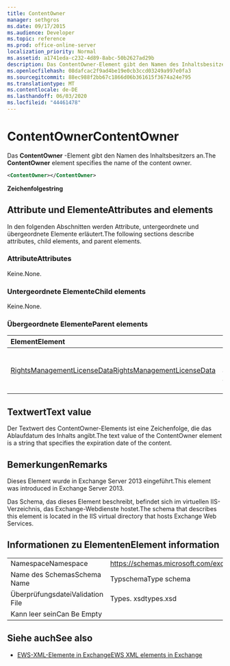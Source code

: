 ```yaml
---
title: ContentOwner
manager: sethgros
ms.date: 09/17/2015
ms.audience: Developer
ms.topic: reference
ms.prod: office-online-server
localization_priority: Normal
ms.assetid: a1741eda-c232-4d89-8abc-50b2627ad29b
description: Das ContentOwner-Element gibt den Namen des Inhaltsbesitzers an.
ms.openlocfilehash: 08dafcac2f9ad4be19e0cb3ccd03249a997e0fa3
ms.sourcegitcommit: 88ec988f2bb67c1866d06b361615f3674a24e795
ms.translationtype: MT
ms.contentlocale: de-DE
ms.lasthandoff: 06/03/2020
ms.locfileid: "44461478"
---
```

# <a name="contentowner"></a><span data-ttu-id="2880f-103">ContentOwner</span><span class="sxs-lookup"><span data-stu-id="2880f-103">ContentOwner</span></span>

<span data-ttu-id="2880f-104">Das **ContentOwner** -Element gibt den Namen des Inhaltsbesitzers an.</span><span class="sxs-lookup"><span data-stu-id="2880f-104">The **ContentOwner** element specifies the name of the content owner.</span></span> 
  
```XML
<ContentOwner></ContentOwner>
```

 <span data-ttu-id="2880f-105">**Zeichenfolge**</span><span class="sxs-lookup"><span data-stu-id="2880f-105">**string**</span></span>
## <a name="attributes-and-elements"></a><span data-ttu-id="2880f-106">Attribute und Elemente</span><span class="sxs-lookup"><span data-stu-id="2880f-106">Attributes and elements</span></span>

<span data-ttu-id="2880f-107">In den folgenden Abschnitten werden Attribute, untergeordnete und übergeordnete Elemente erläutert.</span><span class="sxs-lookup"><span data-stu-id="2880f-107">The following sections describe attributes, child elements, and parent elements.</span></span>
  
### <a name="attributes"></a><span data-ttu-id="2880f-108">Attribute</span><span class="sxs-lookup"><span data-stu-id="2880f-108">Attributes</span></span>

<span data-ttu-id="2880f-109">Keine.</span><span class="sxs-lookup"><span data-stu-id="2880f-109">None.</span></span>
  
### <a name="child-elements"></a><span data-ttu-id="2880f-110">Untergeordnete Elemente</span><span class="sxs-lookup"><span data-stu-id="2880f-110">Child elements</span></span>

<span data-ttu-id="2880f-111">Keine.</span><span class="sxs-lookup"><span data-stu-id="2880f-111">None.</span></span>
  
### <a name="parent-elements"></a><span data-ttu-id="2880f-112">Übergeordnete Elemente</span><span class="sxs-lookup"><span data-stu-id="2880f-112">Parent elements</span></span>

|<span data-ttu-id="2880f-113">**Element**</span><span class="sxs-lookup"><span data-stu-id="2880f-113">**Element**</span></span>|<span data-ttu-id="2880f-114">**Beschreibung**</span><span class="sxs-lookup"><span data-stu-id="2880f-114">**Description**</span></span>|
|:-----|:-----|
|[<span data-ttu-id="2880f-115">RightsManagementLicenseData</span><span class="sxs-lookup"><span data-stu-id="2880f-115">RightsManagementLicenseData</span></span>](rightsmanagementlicensedata.md) <br/> |<span data-ttu-id="2880f-116">Gibt Informationen zur Rechteverwaltungslizenz an.</span><span class="sxs-lookup"><span data-stu-id="2880f-116">Specifies information about the rights management license.</span></span>  <br/> |
   
## <a name="text-value"></a><span data-ttu-id="2880f-117">Textwert</span><span class="sxs-lookup"><span data-stu-id="2880f-117">Text value</span></span>

<span data-ttu-id="2880f-118">Der Textwert des ContentOwner-Elements ist eine Zeichenfolge, die das Ablaufdatum des Inhalts angibt.</span><span class="sxs-lookup"><span data-stu-id="2880f-118">The text value of the ContentOwner element is a string that specifies the expiration date of the content.</span></span>
  
## <a name="remarks"></a><span data-ttu-id="2880f-119">Bemerkungen</span><span class="sxs-lookup"><span data-stu-id="2880f-119">Remarks</span></span>

<span data-ttu-id="2880f-120">Dieses Element wurde in Exchange Server 2013 eingeführt.</span><span class="sxs-lookup"><span data-stu-id="2880f-120">This element was introduced in Exchange Server 2013.</span></span>
  
<span data-ttu-id="2880f-121">Das Schema, das dieses Element beschreibt, befindet sich im virtuellen IIS-Verzeichnis, das Exchange-Webdienste hostet.</span><span class="sxs-lookup"><span data-stu-id="2880f-121">The schema that describes this element is located in the IIS virtual directory that hosts Exchange Web Services.</span></span>
  
## <a name="element-information"></a><span data-ttu-id="2880f-122">Informationen zu Elementen</span><span class="sxs-lookup"><span data-stu-id="2880f-122">Element information</span></span>

|||
|:-----|:-----|
|<span data-ttu-id="2880f-123">Namespace</span><span class="sxs-lookup"><span data-stu-id="2880f-123">Namespace</span></span>  <br/> |https://schemas.microsoft.com/exchange/services/2006/types  <br/> |
|<span data-ttu-id="2880f-124">Name des Schemas</span><span class="sxs-lookup"><span data-stu-id="2880f-124">Schema Name</span></span>  <br/> |<span data-ttu-id="2880f-125">Typschema</span><span class="sxs-lookup"><span data-stu-id="2880f-125">Type schema</span></span>  <br/> |
|<span data-ttu-id="2880f-126">Überprüfungsdatei</span><span class="sxs-lookup"><span data-stu-id="2880f-126">Validation File</span></span>  <br/> |<span data-ttu-id="2880f-127">Types. xsd</span><span class="sxs-lookup"><span data-stu-id="2880f-127">types.xsd</span></span>  <br/> |
|<span data-ttu-id="2880f-128">Kann leer sein</span><span class="sxs-lookup"><span data-stu-id="2880f-128">Can Be Empty</span></span>  <br/> ||
   
## <a name="see-also"></a><span data-ttu-id="2880f-129">Siehe auch</span><span class="sxs-lookup"><span data-stu-id="2880f-129">See also</span></span>



- [<span data-ttu-id="2880f-130">EWS-XML-Elemente in Exchange</span><span class="sxs-lookup"><span data-stu-id="2880f-130">EWS XML elements in Exchange</span></span>](ews-xml-elements-in-exchange.md)

